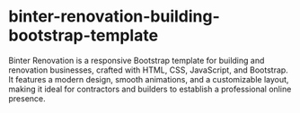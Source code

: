 # binter-renovation-building-bootstrap-template
Binter Renovation is a responsive Bootstrap template for building and renovation businesses, crafted with HTML, CSS, JavaScript, and Bootstrap. It features a modern design, smooth animations, and a customizable layout, making it ideal for contractors and builders to establish a professional online presence.
